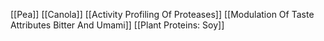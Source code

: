 [[Pea]]
[[Canola]]
[[Activity Profiling Of Proteases]]
[[Modulation Of Taste Attributes Bitter And Umami]]
[[Plant Proteins: Soy]]
